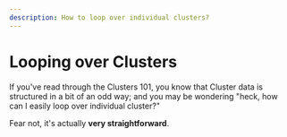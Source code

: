 ```yaml
---
description: How to loop over individual clusters?
---
```


# Looping over Clusters

If you've read through the Clusters 101, you know that Cluster data is structured in a bit of an odd way; and you may be wondering "heck, how can I easily loop over individual cluster?"

Fear not, it's actually **very straightforward**.
